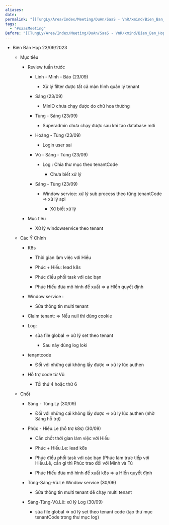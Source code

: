 ```yaml
---
aliases: 
date: 
permalink: "[[TungLy/Area/Index/Meeting/DuAn/SaaS - VnR/xmind/Bien_Ban_Hop/Meeting_00]]"
tags:
  - "#saasMeeting"
Before: "[[TungLy/Area/Index/Meeting/DuAn/SaaS - VnR/xmind/Bien_Ban_Hop/Meeting_0918]]"
---
```

- Biên Bản Họp 23/09/2023
    
    - Mục tiêu
        
        - Review tuần trước
            
            - Linh - Minh - Bảo (23/09)
                
                - Xử lý filter được tất cả màn hình quản lý tenant
                    
            - Sáng (23/09)
                
                - MinIO chưa chạy được do chữ hoa thường
                    
            - Tùng - Sáng (23/09)
                
                - Superadmin chưa chạy được sau khi tạo database mới
                    
            - Hoàng - Tùng (23/09)
                
                - Login user sai
                    
            - Vũ - Sáng - Tùng (23/09)
                
                - Log : Chia thư mục theo tenantCode
                    
                    - Chưa biết xử lý
                        
            - Sáng - Tùng (23/09)
                
                - Window service: xử lý sub process theo từng tenantCode => xử lý api
                    
                    - Xử biết xử lý
                        
        - Mục tiêu
            
            - Xử lý windowservice theo tenant
                
    - Các Ý Chính
        
        - K8s
            
            - Thời gian làm việc với Hiếu
                
            - Phúc + Hiếu: lead k8s
                
            - Phúc điều phối task với các bạn
                
            - Phúc Hiếu đưa mô hình đề xuất => a HIển quyết định
                
        - Window service :
            
            - Sửa thông tin multi tenant
                
        - Claim tenant: => Nếu null thì dùng cookie
            
        - Log:
            
            - sửa file global => xử lý set theo tenant
                
                - Sau này dùng log loki
                    
        - tenạntcode
            
            - Đối với những cái không lấy được => xử lý lúc authen
                
        - Hỗ trợ code từ Vũ
            
            - Tối thứ 4 hoặc thứ 6
                
    - Chốt
        
        - Sáng - Tùng.Lý (30/09)
            
            - Đối với những cái không lấy được => xử lý lúc authen (nhờ Sáng hỗ trợ)
                
        - Phúc - Hiếu.Le (hỗ trợ k8s) (30/09)
            
            - Cần chốt thời gian làm việc với Hiếu
                
            - Phúc + Hiếu.Le: lead k8s
                
            - Phúc điều phối task với các bạn (Phúc làm trực tiếp với Hiếu.Lê, cần gì thì Phúc trao đổi với Minh và Tú
                
            - Phúc Hiếu đưa mô hình đề xuất k8s => a HIển quyết định
                
        - Tùng-Sáng-Vũ.Lê Window service (30/09)
            
            - Sửa thông tin multi tenant để chạy multi tenant
                
        - Sáng-Tùng-Vũ.Lê: xử lý Log (30/09)
            
            - sửa file global => xử lý set theo tenant code (tạo thư mục tenantCode trong thư mục log)
